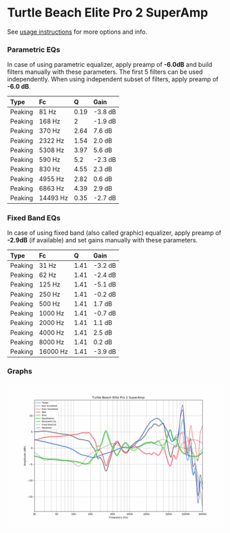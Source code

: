 # Turtle Beach Elite Pro 2 SuperAmp
See [usage instructions](https://github.com/jaakkopasanen/AutoEq#usage) for more options and info.

### Parametric EQs
In case of using parametric equalizer, apply preamp of **-6.0dB** and build filters manually
with these parameters. The first 5 filters can be used independently.
When using independent subset of filters, apply preamp of **-6.0 dB**.

| Type    | Fc       |    Q | Gain    |
|:--------|:---------|:-----|:--------|
| Peaking | 81 Hz    | 0.19 | -3.8 dB |
| Peaking | 168 Hz   | 2    | -1.9 dB |
| Peaking | 370 Hz   | 2.64 | 7.6 dB  |
| Peaking | 2322 Hz  | 1.54 | 2.0 dB  |
| Peaking | 5308 Hz  | 3.97 | 5.6 dB  |
| Peaking | 590 Hz   | 5.2  | -2.3 dB |
| Peaking | 830 Hz   | 4.55 | 2.3 dB  |
| Peaking | 4955 Hz  | 2.82 | 0.6 dB  |
| Peaking | 6863 Hz  | 4.39 | 2.9 dB  |
| Peaking | 14493 Hz | 0.35 | -2.7 dB |

### Fixed Band EQs
In case of using fixed band (also called graphic) equalizer, apply preamp of **-2.9dB**
(if available) and set gains manually with these parameters.

| Type    | Fc       |    Q | Gain    |
|:--------|:---------|:-----|:--------|
| Peaking | 31 Hz    | 1.41 | -3.2 dB |
| Peaking | 62 Hz    | 1.41 | -2.4 dB |
| Peaking | 125 Hz   | 1.41 | -5.1 dB |
| Peaking | 250 Hz   | 1.41 | -0.2 dB |
| Peaking | 500 Hz   | 1.41 | 1.7 dB  |
| Peaking | 1000 Hz  | 1.41 | -0.7 dB |
| Peaking | 2000 Hz  | 1.41 | 1.1 dB  |
| Peaking | 4000 Hz  | 1.41 | 2.5 dB  |
| Peaking | 8000 Hz  | 1.41 | 0.2 dB  |
| Peaking | 16000 Hz | 1.41 | -3.9 dB |

### Graphs
![](./Turtle%20Beach%20Elite%20Pro%202%20SuperAmp.png)
